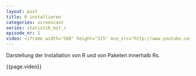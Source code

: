 ```yaml
---
layout: post
title: R installieren
categories: screencast
series: statistik_mit_r
episode_nr: 1
video: <iframe width="560" height="315" mce_src="http://www.youtube.com/embed/SpgcWaJxunQ" frameborder="0" allowfullscreen="" src="http://www.youtube.com/embed/SpgcWaJxunQ"></iframe>
---
```


Darstellung der Installation von R und von Paketen innerhalb Rs.

{{page.video}}
